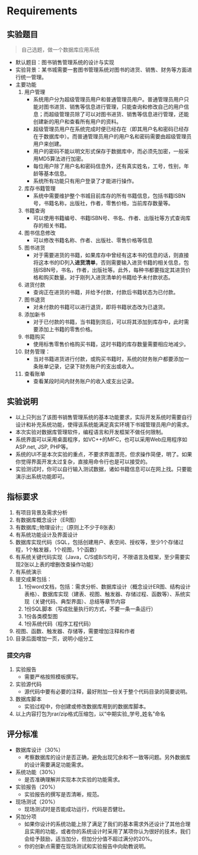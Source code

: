 # Requirements

## 实验题目

> 自己选题，做一个数据库应用系统

* 默认题目：图书销售管理系统的设计与实现
* 实验背景：某书城需要一套图书管理系统对图书的进货、销售、财务等方面进行统一管理。
* 主要功能
    1. 用户管理
        * 系统用户分为超级管理员用户和普通管理员用户。普通管理员用户只能对图书进货、销售等信息进行管理，只能查询和修改自己的用户信息；而超级管理员除了可以对图书进货、销售等信息进行管理，还能创建新的用户和查看所有用户的资料。
        * 超级管理员用户在系统完成时便已经存在（即其用户名和密码已经存在于数据库中）。而普通管理员用户的用户名和密码需要由超级管理员用户来创建。
        * 用户的密码不能以明文形式保存于数据库中，而必须先加密，一般采用MD5算法进行加密。
        * 每位用户除了用户名和密码信息外，还有真实姓名，工号，性别，年龄等基本信息。
        * 系统所有功能只有用户登录了才能进行操作。
    2. 库存书籍管理
        * 系统中需要维护整个书城目前库存的所有书籍信息，包括书籍ISBN号，书籍名称，出版社，作者，零售价格，当前库存数量等。
    3. 书籍查询
        * 可以使用书籍编号、书籍ISBN号、书名、作者、出版社等方式查询库存的相关书籍。
    4. 图书信息修改
        * 可以修改书籍名称、作者、出版社、零售价格等信息
    5. 图书进货
        * 对于需要进货的书籍，如果库存中曾经有这本书的信息的话，则直接将这本书的ID列入**进货清单**，否则需要输入进货书籍的相关信息，包括ISBN号，书名，作者，出版社等。此外，每种书都要指定其进货价格和购买数量。对于刚列入进货清单的书籍给予未付款状态。
    6. 进货付款
        * 查询正在进货的书籍，并给予付款，付款后书籍状态为已付款。
    7. 图书退货
        * 对未付款的书籍可以进行退货，即将书籍状态改为已退货。
    8. 添加新书
        * 对于已付款的书籍，当书籍到货后，可以将其添加到库存中，此时需要添加上书籍的零售价格。
    9. 书籍购买
        * 使用标售零售价格购买书籍，这时书籍的库存数量需要相应地减少。
    10. 财务管理：
        * 当对书籍进货进行付款，或购买书籍时，系统的财务账户都要添加一条账单记录，记录下财务账户的支出或收入。
    11. 查看账单
         * 查看某段时间内财务账户的收入或支出记录。

## 实验说明

* 以上只列出了该图书销售管理系统的基本功能要求，实际开发系统时需要自行设计和补充系统功能，使得该系统能满足真实环境下书城管理员用户的需求。
* 本次实验对数据库管理软件，编程语言和开发框架不做任何限制。
* 系统界面可以采用桌面程序，如VC++的MFC，也可以采用Web应用程序如ASP.net, JSP, PHP等。
* 系统的UI不是本次实验的重点，不要求界面漂亮，但求操作简便，明了。如果你觉得界面开发太过复杂，直接用命令行也是可以接受的。
* 实验测试时，你可以自行输入测试数据，诸如书籍信息可以在网上找。只要能演示出系统功能即可。

## 指标要求

1. 有项目背景及需求分析
2. 有数据库概念设计（ER图）
3. 有数据库;;物理设计;;（原则上不少于8张表）
4. 有系统功能设计及界面设计
5. 数据库实现代码（SQL，包括创建用户、表空间、授权等，至少1个存储过程，1个触发器，1个视图，1个函数）
6. 有系统关键代码实现（Java，C/S或B/S均可，不限语言及框架，至少需要实现2张以上表的增删改查操作功能）
7. 有系统演示
8. 提交成果包括：
    1. 1份word文档，包括：需求分析、数据库设计（概念设计ER图、结构设计表格）、数据库实现（建表、视图、触发器、存储过程、函数等）、系统实现（关键代码、典型界面）、总结等章节内容
    2. 1份SQL脚本（写成批量执行的方式，不要一条一条运行）
    3. 1份各类模型图
    4. 1份系统代码（程序工程代码）
9. 视图、函数、触发器、存储等，需要增加注释和作者
10. 目录后面增加一页，说明小组分工

### 提交内容

1. 实验报告
    * 需要严格按照模板撰写。
2. 实验源代码
    * 源代码中要有必要的注释，最好附加一份关于整个代码目录的简要说明。
3. 数据库脚本
    * 实验过程中，你创建或修改数据库用到的数据库脚本。
4. 以上内容打包为rar/zip格式压缩包，以“中期实验_学号_姓名”命名

## 评分标准

* 数据库设计（30%）
    * 考察数据库的设计是否正确，避免出现冗余和不一致等问题。另外数据库的设计需要满足功能需求。
* 系统功能（30%）
    * 是否准确理解并实现本次实验的功能需求。
* 实验报告（20%）
    * 实验报告的撰写是否清晰，规范。
* 现场测试（20%）
    * 现场测试时是否能成功运行，代码是否健壮。
* 另加分项
    * 如果你设计的系统功能上除了满足了我们的基本需求外还设计了其他合理且实用的功能，或者你的系统设计时采用了某项你认为很好的技术，我们会给予鼓励，适当加分，但加分分值不超过满分的20%。
    * 你的创新点需要在现场测试和实验报告中向助教说明。